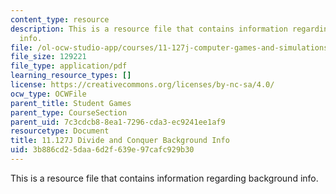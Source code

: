 ```yaml
---
content_type: resource
description: This is a resource file that contains information regarding background
  info.
file: /ol-ocw-studio-app/courses/11-127j-computer-games-and-simulations-for-education-and-exploration-spring-2015/3b886cd25daa6d2f639e97cafc929b30_MIT11_127JS15_DC_info.pdf
file_size: 129221
file_type: application/pdf
learning_resource_types: []
license: https://creativecommons.org/licenses/by-nc-sa/4.0/
ocw_type: OCWFile
parent_title: Student Games
parent_type: CourseSection
parent_uid: 7c3cdcb8-8ea1-7296-cda3-ec9241ee1af9
resourcetype: Document
title: 11.127J Divide and Conquer Background Info
uid: 3b886cd2-5daa-6d2f-639e-97cafc929b30
---
```

This is a resource file that contains information regarding background info.